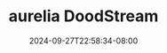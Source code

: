 --- 
title: "aurelia  DoodStream"
description: "  bokep aurelia  DoodStream ig full baru"
date: 2024-09-27T22:58:34-08:00
file_code: "ab1519rcgx0x"
draft: false
cover: "qmdcxp2bpofb6cwe.jpg"
tags: ["aurelia", "DoodStream", "bokep-indo", "bokep-viral", "bokep-ig"]
length: 239
fld_id: "1483186"
foldername: "Aurelia tocil"
categories: ["Aurelia tocil"]
views: 9
---
